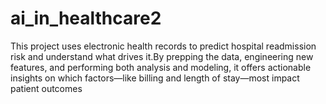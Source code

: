 # ai_in_healthcare2
This project uses electronic health records to predict hospital readmission risk and understand what drives it.By prepping the data, engineering new features, and performing both analysis and modeling, it offers actionable insights on which factors—like billing and length of stay—most impact patient outcomes
